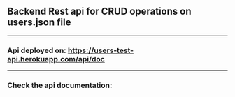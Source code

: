 ## Backend Rest api for CRUD operations on users.json file

_______________________________________________________
### Api deployed on: https://users-test-api.herokuapp.com/api/doc
_______________________________________________________
### Check the api documentation:

